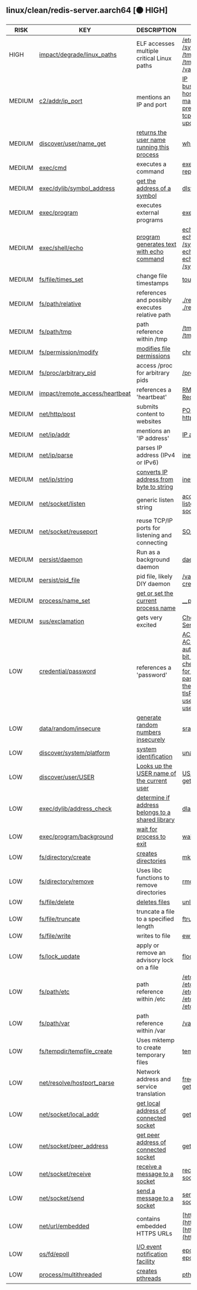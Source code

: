 ## linux/clean/redis-server.aarch64 [🟠 HIGH]

|  RISK  |                                                                               KEY                                                                                |                                                    DESCRIPTION                                                    |                                                                                                                                                                                                                                                                                                                                                                                                                                                                                                        EVIDENCE                                                                                                                                                                                                                                                                                                                                                                                                                                                                                                        |
|--------|------------------------------------------------------------------------------------------------------------------------------------------------------------------|-------------------------------------------------------------------------------------------------------------------|------------------------------------------------------------------------------------------------------------------------------------------------------------------------------------------------------------------------------------------------------------------------------------------------------------------------------------------------------------------------------------------------------------------------------------------------------------------------------------------------------------------------------------------------------------------------------------------------------------------------------------------------------------------------------------------------------------------------------------------------------------------------------------------------------------------------------------------------------------------------------------------------------------------------------------------------------------------------------------------------------------------------|
| HIGH   | [impact/degrade/linux_paths](https://github.com/chainguard-dev/malcontent/blob/main/rules/impact/degrade/linux_paths.yara#linux_critical_system_paths_small_elf) | ELF accesses multiple critical Linux paths                                                                        | [/etc/sysctl.conf](https://github.com/search?q=%2Fetc%2Fsysctl.conf&type=code)<br>[/sys/devices/system/clocksource/clocksource0](https://github.com/search?q=%2Fsys%2Fdevices%2Fsystem%2Fclocksource%2Fclocksource0&type=code)<br>[/tmp/dump.bin](https://github.com/search?q=%2Ftmp%2Fdump.bin&type=code)<br>[/tmp/dump.hex](https://github.com/search?q=%2Ftmp%2Fdump.hex&type=code)<br>[/var/run/redis.pid](https://github.com/search?q=%2Fvar%2Frun%2Fredis.pid&type=code)                                                                                                                                                                                                                                                                                                                                                                                                                                                                                                                                         |
| MEDIUM | [c2/addr/ip_port](https://github.com/chainguard-dev/malcontent/blob/main/rules/c2/addr/ip_port.yara#ip_and_port)                                                 | mentions an IP and port                                                                                           | [IP](https://github.com/search?q=IP&type=code)<br>[bus_port](https://github.com/search?q=bus_port&type=code)<br>[host_port](https://github.com/search?q=host_port&type=code)<br>[master_port](https://github.com/search?q=master_port&type=code)<br>[prev_ip](https://github.com/search?q=prev_ip&type=code)<br>[tcp_port](https://github.com/search?q=tcp_port&type=code)<br>[updatePort](https://github.com/search?q=updatePort&type=code)                                                                                                                                                                                                                                                                                                                                                                                                                                                                                                                                                                           |
| MEDIUM | [discover/user/name_get](https://github.com/chainguard-dev/malcontent/blob/main/rules/discover/user/username-get.yara#whoami)                                    | [returns the user name running this process](https://man7.org/linux/man-pages/man1/whoami.1.html)                 | [whoami](https://github.com/search?q=whoami&type=code)                                                                                                                                                                                                                                                                                                                                                                                                                                                                                                                                                                                                                                                                                                                                                                                                                                                                                                                                                                 |
| MEDIUM | [exec/cmd](https://github.com/chainguard-dev/malcontent/blob/main/rules/exec/cmd/cmd.yara#exec)                                                                  | executes a command                                                                                                | [execCommandAbort](https://github.com/search?q=execCommandAbort&type=code)<br>[replicaStartCommandStream](https://github.com/search?q=replicaStartCommandStream&type=code)                                                                                                                                                                                                                                                                                                                                                                                                                                                                                                                                                                                                                                                                                                                                                                                                                                             |
| MEDIUM | [exec/dylib/symbol_address](https://github.com/chainguard-dev/malcontent/blob/main/rules/exec/dylib/symbol-address.yara#dlsym)                                   | [get the address of a symbol](https://man7.org/linux/man-pages/man3/dlsym.3.html)                                 | [dlsym](https://github.com/search?q=dlsym&type=code)                                                                                                                                                                                                                                                                                                                                                                                                                                                                                                                                                                                                                                                                                                                                                                                                                                                                                                                                                                   |
| MEDIUM | [exec/program](https://github.com/chainguard-dev/malcontent/blob/main/rules/exec/program/program.yara#execve)                                                    | executes external programs                                                                                        | [execve](https://github.com/search?q=execve&type=code)                                                                                                                                                                                                                                                                                                                                                                                                                                                                                                                                                                                                                                                                                                                                                                                                                                                                                                                                                                 |
| MEDIUM | [exec/shell/echo](https://github.com/chainguard-dev/malcontent/blob/main/rules/exec/shell/echo.yara#elf_calls_shell_echo)                                        | [program generates text with echo command](https://linux.die.net/man/1/echo)                                      | [echo 'maxmemory 128mb'](https://github.com/search?q=echo+%27maxmemory+128mb%27&type=code)<br>[echo madvise > /sys/kernel/mm/transparent_hugepage/enabled' as root](https://github.com/search?q=echo+madvise+%3E+%2Fsys%2Fkernel%2Fmm%2Ftransparent_hugepage%2Fenabled%27+as+root&type=code)<br>[echo never > /sys/kernel/mm/transparent_hugepage/enabled'](https://github.com/search?q=echo+never+%3E+%2Fsys%2Fkernel%2Fmm%2Ftransparent_hugepage%2Fenabled%27&type=code)<br>[echo tsc > /sys/devices/system/clocksource/clocksource0/current_clock](https://github.com/search?q=echo+tsc+%3E+%2Fsys%2Fdevices%2Fsystem%2Fclocksource%2Fclocksource0%2Fcurrent_clock&type=code)                                                                                                                                                                                                                                                                                                                                       |
| MEDIUM | [fs/file/times_set](https://github.com/chainguard-dev/malcontent/blob/main/rules/fs/file/file-times-set.yara#shell_toucher)                                      | change file timestamps                                                                                            | [touch the specified keys](https://github.com/search?q=touch+the+specified+keys&type=code)                                                                                                                                                                                                                                                                                                                                                                                                                                                                                                                                                                                                                                                                                                                                                                                                                                                                                                                             |
| MEDIUM | [fs/path/relative](https://github.com/chainguard-dev/malcontent/blob/main/rules/fs/path/relative.yara#relative_path_val)                                         | references and possibly executes relative path                                                                    | [./redis-check-aof](https://github.com/search?q=.%2Fredis-check-aof&type=code)<br>[./redis-server](https://github.com/search?q=.%2Fredis-server&type=code)                                                                                                                                                                                                                                                                                                                                                                                                                                                                                                                                                                                                                                                                                                                                                                                                                                                             |
| MEDIUM | [fs/path/tmp](https://github.com/chainguard-dev/malcontent/blob/main/rules/fs/path/tmp.yara#tmp_path)                                                            | path reference within /tmp                                                                                        | [/tmp/dump.bin](https://github.com/search?q=%2Ftmp%2Fdump.bin&type=code)<br>[/tmp/dump.hex](https://github.com/search?q=%2Ftmp%2Fdump.hex&type=code)                                                                                                                                                                                                                                                                                                                                                                                                                                                                                                                                                                                                                                                                                                                                                                                                                                                                   |
| MEDIUM | [fs/permission/modify](https://github.com/chainguard-dev/malcontent/blob/main/rules/fs/permission/permission-modify.yara#chmod)                                  | [modifies file permissions](https://linux.die.net/man/1/chmod)                                                    | [chmod](https://github.com/search?q=chmod&type=code)                                                                                                                                                                                                                                                                                                                                                                                                                                                                                                                                                                                                                                                                                                                                                                                                                                                                                                                                                                   |
| MEDIUM | [fs/proc/arbitrary_pid](https://github.com/chainguard-dev/malcontent/blob/main/rules/fs/proc/arbitrary-pid.yara#proc_arbitrary)                                  | access /proc for arbitrary pids                                                                                   | [/proc/%ld/smaps](https://github.com/search?q=%2Fproc%2F%25ld%2Fsmaps&type=code)                                                                                                                                                                                                                                                                                                                                                                                                                                                                                                                                                                                                                                                                                                                                                                                                                                                                                                                                       |
| MEDIUM | [impact/remote_access/heartbeat](https://github.com/chainguard-dev/malcontent/blob/main/rules/impact/remote_access/heartbeat.yara#heartbeat)                     | references a 'heartbeat'                                                                                          | [RM_SendChildHeartbeat](https://github.com/search?q=RM_SendChildHeartbeat&type=code)<br>[RedisModule_SendChildHeartbeat](https://github.com/search?q=RedisModule_SendChildHeartbeat&type=code)                                                                                                                                                                                                                                                                                                                                                                                                                                                                                                                                                                                                                                                                                                                                                                                                                         |
| MEDIUM | [net/http/post](https://github.com/chainguard-dev/malcontent/blob/main/rules/net/http/post.yara#http_post)                                                       | submits content to websites                                                                                       | [POST](https://github.com/search?q=POST&type=code)<br>[http](https://github.com/search?q=http&type=code)                                                                                                                                                                                                                                                                                                                                                                                                                                                                                                                                                                                                                                                                                                                                                                                                                                                                                                               |
| MEDIUM | [net/ip/addr](https://github.com/chainguard-dev/malcontent/blob/main/rules/net/ip/addr.yara#ip_addr)                                                             | mentions an 'IP address'                                                                                          | [IP address](https://github.com/search?q=IP+address&type=code)                                                                                                                                                                                                                                                                                                                                                                                                                                                                                                                                                                                                                                                                                                                                                                                                                                                                                                                                                         |
| MEDIUM | [net/ip/parse](https://github.com/chainguard-dev/malcontent/blob/main/rules/net/ip/ip-parse.yara#inet_pton)                                                      | parses IP address (IPv4 or IPv6)                                                                                  | [inet_pton](https://github.com/search?q=inet_pton&type=code)                                                                                                                                                                                                                                                                                                                                                                                                                                                                                                                                                                                                                                                                                                                                                                                                                                                                                                                                                           |
| MEDIUM | [net/ip/string](https://github.com/chainguard-dev/malcontent/blob/main/rules/net/ip/ip-string.yara#inet_ntoa)                                                    | [converts IP address from byte to string](https://linux.die.net/man/3/inet_ntoa)                                  | [inet_ntop](https://github.com/search?q=inet_ntop&type=code)                                                                                                                                                                                                                                                                                                                                                                                                                                                                                                                                                                                                                                                                                                                                                                                                                                                                                                                                                           |
| MEDIUM | [net/socket/listen](https://github.com/chainguard-dev/malcontent/blob/main/rules/net/socket/socket-listen.yara#listen)                                           | generic listen string                                                                                             | [accept](https://github.com/search?q=accept&type=code)<br>[listen](https://github.com/search?q=listen&type=code)<br>[socket](https://github.com/search?q=socket&type=code)                                                                                                                                                                                                                                                                                                                                                                                                                                                                                                                                                                                                                                                                                                                                                                                                                                             |
| MEDIUM | [net/socket/reuseport](https://github.com/chainguard-dev/malcontent/blob/main/rules/net/socket/reuseport.yara#reuseport)                                         | reuse TCP/IP ports for listening and connecting                                                                   | [SO_REUSEADDR](https://github.com/search?q=SO_REUSEADDR&type=code)                                                                                                                                                                                                                                                                                                                                                                                                                                                                                                                                                                                                                                                                                                                                                                                                                                                                                                                                                     |
| MEDIUM | [persist/daemon](https://github.com/chainguard-dev/malcontent/blob/main/rules/persist/daemon/daemon.yara#daemon)                                                 | Run as a background daemon                                                                                        | [daemonize](https://github.com/search?q=daemonize&type=code)                                                                                                                                                                                                                                                                                                                                                                                                                                                                                                                                                                                                                                                                                                                                                                                                                                                                                                                                                           |
| MEDIUM | [persist/pid_file](https://github.com/chainguard-dev/malcontent/blob/main/rules/persist/pid_file.yara#pid_file)                                                  | pid file, likely DIY daemon                                                                                       | [/var/run/redis.pid](https://github.com/search?q=%2Fvar%2Frun%2Fredis.pid&type=code)<br>[createPidFile](https://github.com/search?q=createPidFile&type=code)                                                                                                                                                                                                                                                                                                                                                                                                                                                                                                                                                                                                                                                                                                                                                                                                                                                           |
| MEDIUM | [process/name_set](https://github.com/chainguard-dev/malcontent/blob/main/rules/process/name-set.yara#__progname)                                                | [get or set the current process name](https://stackoverflow.com/questions/273691/using-progname-instead-of-argv0) | [__progname](https://github.com/search?q=__progname&type=code)                                                                                                                                                                                                                                                                                                                                                                                                                                                                                                                                                                                                                                                                                                                                                                                                                                                                                                                                                         |
| MEDIUM | [sus/exclamation](https://github.com/chainguard-dev/malcontent/blob/main/rules/sus/exclamation.yara#exclamations)                                                | gets very excited                                                                                                 | [Check your memory ASAP !!!](https://github.com/search?q=Check+your+memory+ASAP+%21%21%21&type=code)<br>[Sentinel was not able to save the new configuration on disk!!!](https://github.com/search?q=Sentinel+was+not+able+to+save+the+new+configuration+on+disk%21%21%21&type=code)                                                                                                                                                                                                                                                                                                                                                                                                                                                                                                                                                                                                                                                                                                                                   |
| LOW    | [credential/password](https://github.com/chainguard-dev/malcontent/blob/main/rules/credential/password/password.yara#password)                                   | references a 'password'                                                                                           | [ACLCheckPasswordHash](https://github.com/search?q=ACLCheckPasswordHash&type=code)<br>[ACLHashPassword](https://github.com/search?q=ACLHashPassword&type=code)<br>[authentication password for the default](https://github.com/search?q=authentication+password+for+the+default&type=code)<br>[bit user password](https://github.com/search?q=bit+user+password&type=code)<br>[checkPasswordBasedAuth](https://github.com/search?q=checkPasswordBasedAuth&type=code)<br>[for the output password](https://github.com/search?q=for+the+output+password&type=code)<br>[passwords](https://github.com/search?q=passwords&type=code)<br>[the number of password](https://github.com/search?q=the+number+of+password&type=code)<br>[tlsPasswordCallback](https://github.com/search?q=tlsPasswordCallback&type=code)<br>[username and password](https://github.com/search?q=username+and+password&type=code)<br>[username-password pair or user is](https://github.com/search?q=username-password+pair+or+user+is&type=code) |
| LOW    | [data/random/insecure](https://github.com/chainguard-dev/malcontent/blob/main/rules/data/random/insecure.yara#bsd_rand)                                          | [generate random numbers insecurely](https://man.openbsd.org/rand)                                                | [srand](https://github.com/search?q=srand&type=code)                                                                                                                                                                                                                                                                                                                                                                                                                                                                                                                                                                                                                                                                                                                                                                                                                                                                                                                                                                   |
| LOW    | [discover/system/platform](https://github.com/chainguard-dev/malcontent/blob/main/rules/discover/system/platform.yara#uname)                                     | [system identification](https://man7.org/linux/man-pages/man1/uname.1.html)                                       | [uname](https://github.com/search?q=uname&type=code)                                                                                                                                                                                                                                                                                                                                                                                                                                                                                                                                                                                                                                                                                                                                                                                                                                                                                                                                                                   |
| LOW    | [discover/user/USER](https://github.com/chainguard-dev/malcontent/blob/main/rules/discover/user/USER.yara#USER)                                                  | [Looks up the USER name of the current user](https://man.openbsd.org/login.1#ENVIRONMENT)                         | [USER](https://github.com/search?q=USER&type=code)<br>[getenv](https://github.com/search?q=getenv&type=code)                                                                                                                                                                                                                                                                                                                                                                                                                                                                                                                                                                                                                                                                                                                                                                                                                                                                                                           |
| LOW    | [exec/dylib/address_check](https://github.com/chainguard-dev/malcontent/blob/main/rules/exec/dylib/address-check.yara#dladdr)                                    | [determine if address belongs to a shared library](https://man7.org/linux/man-pages/man3/dladdr.3.html)           | [dladdr](https://github.com/search?q=dladdr&type=code)                                                                                                                                                                                                                                                                                                                                                                                                                                                                                                                                                                                                                                                                                                                                                                                                                                                                                                                                                                 |
| LOW    | [exec/program/background](https://github.com/chainguard-dev/malcontent/blob/main/rules/exec/program/program-background.yara#waitpid)                             | [wait for process to exit](https://linux.die.net/man/2/waitpid)                                                   | [waitpid](https://github.com/search?q=waitpid&type=code)                                                                                                                                                                                                                                                                                                                                                                                                                                                                                                                                                                                                                                                                                                                                                                                                                                                                                                                                                               |
| LOW    | [fs/directory/create](https://github.com/chainguard-dev/malcontent/blob/main/rules/fs/directory/directory-create.yara#mkdir)                                     | [creates directories](https://man7.org/linux/man-pages/man2/mkdir.2.html)                                         | [mkdir](https://github.com/search?q=mkdir&type=code)                                                                                                                                                                                                                                                                                                                                                                                                                                                                                                                                                                                                                                                                                                                                                                                                                                                                                                                                                                   |
| LOW    | [fs/directory/remove](https://github.com/chainguard-dev/malcontent/blob/main/rules/fs/directory/directory-remove.yara#rmdir)                                     | Uses libc functions to remove directories                                                                         | [rmdir](https://github.com/search?q=rmdir&type=code)                                                                                                                                                                                                                                                                                                                                                                                                                                                                                                                                                                                                                                                                                                                                                                                                                                                                                                                                                                   |
| LOW    | [fs/file/delete](https://github.com/chainguard-dev/malcontent/blob/main/rules/fs/file/file-delete.yara#unlink)                                                   | [deletes files](https://man7.org/linux/man-pages/man2/unlink.2.html)                                              | [unlink](https://github.com/search?q=unlink&type=code)                                                                                                                                                                                                                                                                                                                                                                                                                                                                                                                                                                                                                                                                                                                                                                                                                                                                                                                                                                 |
| LOW    | [fs/file/truncate](https://github.com/chainguard-dev/malcontent/blob/main/rules/fs/file/file-truncate.yara#ftruncate)                                            | truncate a file to a specified length                                                                             | [ftruncate64](https://github.com/search?q=ftruncate64&type=code)                                                                                                                                                                                                                                                                                                                                                                                                                                                                                                                                                                                                                                                                                                                                                                                                                                                                                                                                                       |
| LOW    | [fs/file/write](https://github.com/chainguard-dev/malcontent/blob/main/rules/fs/file/file-write.yara#file_write)                                                 | writes to file                                                                                                    | [ewriteConfigOverwriteFile](https://github.com/search?q=ewriteConfigOverwriteFile&type=code)                                                                                                                                                                                                                                                                                                                                                                                                                                                                                                                                                                                                                                                                                                                                                                                                                                                                                                                           |
| LOW    | [fs/lock_update](https://github.com/chainguard-dev/malcontent/blob/main/rules/fs/lock-update.yara#flock)                                                         | apply or remove an advisory lock on a file                                                                        | [flock](https://github.com/search?q=flock&type=code)                                                                                                                                                                                                                                                                                                                                                                                                                                                                                                                                                                                                                                                                                                                                                                                                                                                                                                                                                                   |
| LOW    | [fs/path/etc](https://github.com/chainguard-dev/malcontent/blob/main/rules/fs/path/etc.yara#etc_path)                                                            | path reference within /etc                                                                                        | [/etc/myredis.conf](https://github.com/search?q=%2Fetc%2Fmyredis.conf&type=code)<br>[/etc/rc.local](https://github.com/search?q=%2Fetc%2Frc.local&type=code)<br>[/etc/redis/](https://github.com/search?q=%2Fetc%2Fredis%2F&type=code)<br>[/etc/sentinel.conf](https://github.com/search?q=%2Fetc%2Fsentinel.conf&type=code)<br>[/etc/sysctl.conf](https://github.com/search?q=%2Fetc%2Fsysctl.conf&type=code)                                                                                                                                                                                                                                                                                                                                                                                                                                                                                                                                                                                                         |
| LOW    | [fs/path/var](https://github.com/chainguard-dev/malcontent/blob/main/rules/fs/path/var.yara#var_path)                                                            | path reference within /var                                                                                        | [/var/run/redis.pid](https://github.com/search?q=%2Fvar%2Frun%2Fredis.pid&type=code)                                                                                                                                                                                                                                                                                                                                                                                                                                                                                                                                                                                                                                                                                                                                                                                                                                                                                                                                   |
| LOW    | [fs/tempdir/tempfile_create](https://github.com/chainguard-dev/malcontent/blob/main/rules/fs/tempdir/tempfile-create.yara#mktemp)                                | Uses mktemp to create temporary files                                                                             | [temp file](https://github.com/search?q=temp+file&type=code)                                                                                                                                                                                                                                                                                                                                                                                                                                                                                                                                                                                                                                                                                                                                                                                                                                                                                                                                                           |
| LOW    | [net/resolve/hostport_parse](https://github.com/chainguard-dev/malcontent/blob/main/rules/net/resolve/hostport-parse.yara#getaddrinfo)                           | Network address and service translation                                                                           | [freeaddrinfo](https://github.com/search?q=freeaddrinfo&type=code)<br>[getaddrinfo](https://github.com/search?q=getaddrinfo&type=code)                                                                                                                                                                                                                                                                                                                                                                                                                                                                                                                                                                                                                                                                                                                                                                                                                                                                                 |
| LOW    | [net/socket/local_addr](https://github.com/chainguard-dev/malcontent/blob/main/rules/net/socket/socket-local_addr.yara#getsockname)                              | [get local address of connected socket](https://man7.org/linux/man-pages/man2/getsockname.2.html)                 | [getsockname](https://github.com/search?q=getsockname&type=code)                                                                                                                                                                                                                                                                                                                                                                                                                                                                                                                                                                                                                                                                                                                                                                                                                                                                                                                                                       |
| LOW    | [net/socket/peer_address](https://github.com/chainguard-dev/malcontent/blob/main/rules/net/socket/socket-peer-address.yara#getpeername)                          | [get peer address of connected socket](https://man7.org/linux/man-pages/man2/getpeername.2.html)                  | [getpeername](https://github.com/search?q=getpeername&type=code)                                                                                                                                                                                                                                                                                                                                                                                                                                                                                                                                                                                                                                                                                                                                                                                                                                                                                                                                                       |
| LOW    | [net/socket/receive](https://github.com/chainguard-dev/malcontent/blob/main/rules/net/socket/socket-receive.yara#recv)                                           | [receive a message to a socket](https://linux.die.net/man/2/recv)                                                 | [recv](https://github.com/search?q=recv&type=code)<br>[socket](https://github.com/search?q=socket&type=code)                                                                                                                                                                                                                                                                                                                                                                                                                                                                                                                                                                                                                                                                                                                                                                                                                                                                                                           |
| LOW    | [net/socket/send](https://github.com/chainguard-dev/malcontent/blob/main/rules/net/socket/socket-send.yara#send)                                                 | [send a message to a socket](https://linux.die.net/man/2/send)                                                    | [send](https://github.com/search?q=send&type=code)<br>[socket](https://github.com/search?q=socket&type=code)                                                                                                                                                                                                                                                                                                                                                                                                                                                                                                                                                                                                                                                                                                                                                                                                                                                                                                           |
| LOW    | [net/url/embedded](https://github.com/chainguard-dev/malcontent/blob/main/rules/net/url/embedded.yara#https_url)                                                 | contains embedded HTTPS URLs                                                                                      | [https://redis.io/commands/slowlog](https://redis.io/commands/slowlog)<br>[https://redis.io/topics/latency-monitor.](https://redis.io/topics/latency-monitor.)                                                                                                                                                                                                                                                                                                                                                                                                                                                                                                                                                                                                                                                                                                                                                                                                                                                         |
| LOW    | [os/fd/epoll](https://github.com/chainguard-dev/malcontent/blob/main/rules/os/fd/epoll.yara#epoll)                                                               | [I/O event notification facility](https://linux.die.net/man/7/epoll)                                              | [epoll_create](https://github.com/search?q=epoll_create&type=code)<br>[epoll_wait](https://github.com/search?q=epoll_wait&type=code)                                                                                                                                                                                                                                                                                                                                                                                                                                                                                                                                                                                                                                                                                                                                                                                                                                                                                   |
| LOW    | [process/multithreaded](https://github.com/chainguard-dev/malcontent/blob/main/rules/process/multithreaded.yara#pthread_create)                                  | [creates pthreads](https://man7.org/linux/man-pages/man3/pthread_create.3.html)                                   | [pthread_create](https://github.com/search?q=pthread_create&type=code)                                                                                                                                                                                                                                                                                                                                                                                                                                                                                                                                                                                                                                                                                                                                                                                                                                                                                                                                                 |

